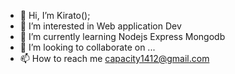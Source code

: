 - 👋 Hi, I’m Kirato();
- 👀 I’m interested in Web application Dev
- 🌱 I’m currently learning Nodejs Express Mongodb
- 💞️ I’m looking to collaborate on ...
- 📫 How to reach me capacity1412@gmail.com

<!---
MRKypton/MRKypton is a ✨ special ✨ repository because its `README.md` (this file) appears on your GitHub profile.
You can click the Preview link to take a look at your changes.
--->
